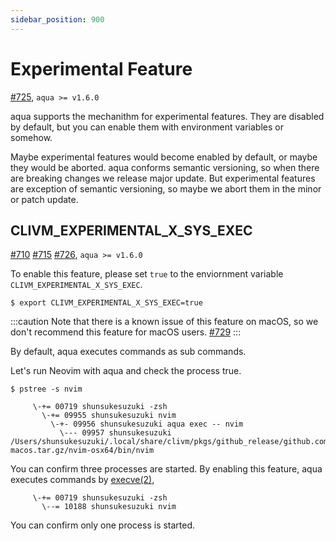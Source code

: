 ```yaml
---
sidebar_position: 900
---
```


# Experimental Feature

[#725](https://github.com/clivm/aqua/issues/725), `aqua >= v1.6.0`

aqua supports the mechanithm for experimental features.
They are disabled by default, but you can enable them with environment variables or somehow.

Maybe experimental features would become enabled by default, or maybe they would be aborted.
aqua conforms semantic versioning, so when there are breaking changes we release major update.
But experimental features are exception of semantic versioning, so maybe we abort them in the minor or patch update.

## CLIVM_EXPERIMENTAL_X_SYS_EXEC

[#710](https://github.com/clivm/aqua/issues/710) [#715](https://github.com/clivm/aqua/pull/715) [#726](https://github.com/clivm/aqua/pull/726), `aqua >= v1.6.0`

To enable this feature, please set `true` to the enviornment variable `CLIVM_EXPERIMENTAL_X_SYS_EXEC`.

```console
$ export CLIVM_EXPERIMENTAL_X_SYS_EXEC=true
````

:::caution
Note that there is a known issue of this feature on macOS, so we don't recommend this feature for macOS users. [#729](https://github.com/clivm/aqua/issues/729)
:::

By default, aqua executes commands as sub commands.

Let's run Neovim with aqua and check the process true.

```console
$ pstree -s nvim
```

```
     \-+= 00719 shunsukesuzuki -zsh
       \-+= 09955 shunsukesuzuki nvim
         \-+- 09956 shunsukesuzuki aqua exec -- nvim
           \--- 09957 shunsukesuzuki /Users/shunsukesuzuki/.local/share/clivm/pkgs/github_release/github.com/neovim/neovim/v0.7.0/nvim-macos.tar.gz/nvim-osx64/bin/nvim
```

You can confirm three processes are started.
By enabling this feature, aqua executes commands by [execve(2)](https://pkg.go.dev/golang.org/x/sys/unix#Exec),

```
     \-+= 00719 shunsukesuzuki -zsh
       \--= 10188 shunsukesuzuki nvim
```

You can confirm only one process is started.
